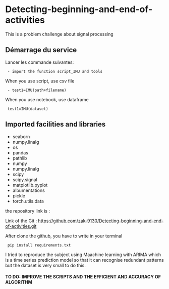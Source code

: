 # Detecting-beginning-and-end-of-activities
This is a problem challenge about signal processing

## Démarrage du service
Lancer les commande suivantes:

	 - import the function script_IMU and tools
  
When you use script, use csv file

	 - test1=IMU(path+filename)
  
When you use notebook, use dataframe  

	 test1=IMU(dataset)

## Imported facilities and libraries

- seaborn
- numpy.linalg
- os
- pandas
- pathlib
- numpy
- numpy.linalg
- scipy
- scipy.signal
- matplotlib.pyplot
- albumentations
- pickle
- torch.utils.data

the repository link is  :

Link of the Git : https://github.com/zak-9130/Detecting-beginning-and-end-of-activities.git 
   

After clone the github, you have to write in your terminal

	 pip install requirements.txt

I tried to reproduce the subject using Maachine learning with ARIMA which is a time series prediction model so that it can recognise redundant patterns but the dataset is very small to do this.

#### TO DO: IMPROVE THE SCRIPTS AND THE EFFICIENT AND ACCURACY OF ALGORITHM
   


